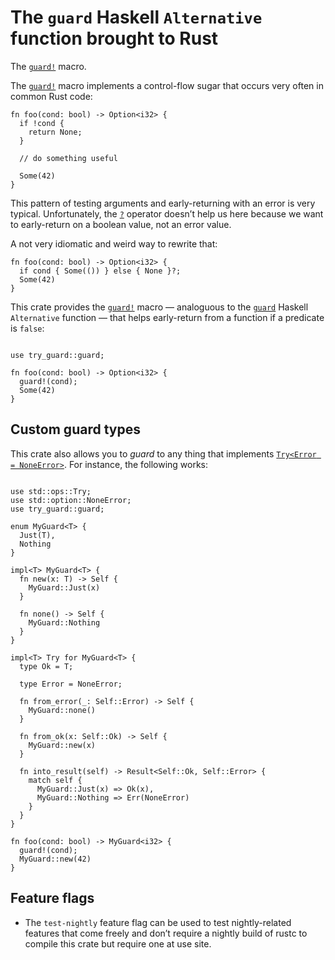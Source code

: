 # The `guard` Haskell `Alternative` function brought to Rust

<!-- cargo-sync-readme start -->

The [`guard!`] macro.

The [`guard!`] macro implements a control-flow sugar that occurs very often in common Rust code:

```
fn foo(cond: bool) -> Option<i32> {
  if !cond {
    return None;
  }

  // do something useful

  Some(42)
}
```

This pattern of testing arguments and early-returning with an error is very typical.
Unfortunately, the [`?`] operator doesn’t help us here because we want to early-return on a
boolean value, not an error value.

A not very idiomatic and weird way to rewrite that:

```
fn foo(cond: bool) -> Option<i32> {
  if cond { Some(()) } else { None }?;
  Some(42)
}
```

This crate provides the [`guard!`] macro — analoguous to the [`guard`] Haskell `Alternative`
function — that helps early-return from a function if a predicate is `false`:

```

use try_guard::guard;

fn foo(cond: bool) -> Option<i32> {
  guard!(cond);
  Some(42)
}
```

## Custom guard types

This crate also allows you to _guard_ to any thing that implements [`Try<Error = NoneError>`].
For instance, the following works:

```

use std::ops::Try;
use std::option::NoneError;
use try_guard::guard;

enum MyGuard<T> {
  Just(T),
  Nothing
}

impl<T> MyGuard<T> {
  fn new(x: T) -> Self {
    MyGuard::Just(x)
  }

  fn none() -> Self {
    MyGuard::Nothing
  }
}

impl<T> Try for MyGuard<T> {
  type Ok = T;

  type Error = NoneError;

  fn from_error(_: Self::Error) -> Self {
    MyGuard::none()
  }

  fn from_ok(x: Self::Ok) -> Self {
    MyGuard::new(x)
  }

  fn into_result(self) -> Result<Self::Ok, Self::Error> {
    match self {
      MyGuard::Just(x) => Ok(x),
      MyGuard::Nothing => Err(NoneError)
    }
  }
}

fn foo(cond: bool) -> MyGuard<i32> {
  guard!(cond);
  MyGuard::new(42)
}
```

## Feature flags

  - The `test-nightly` feature flag can be used to test nightly-related features that come
    freely and don’t require a nightly build of rustc to compile this crate but require one at
    use site.

[`guard!`]: guard
[`guard`]: http://hackage.haskell.org/package/base-4.12.0.0/docs/Control-Monad.html#v:guard
[`?`]: https://doc.rust-lang.org/std/ops/trait.Try.html
[`Try<Error = NoneError>`]: https://doc.rust-lang.org/std/ops/trait.Try.html

<!-- cargo-sync-readme end -->
